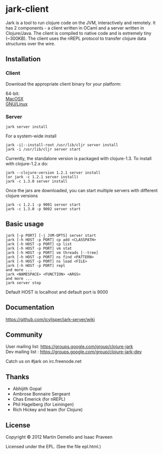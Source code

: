 
# jark-client

Jark is a tool to run clojure code on the JVM, interactively and remotely.
It has 2 components - a client written in OCaml and a server written in Clojure/Java. The client is compiled to native code and is extremely tiny (~300KB). 
The client uses the nREPL protocol to transfer clojure data structures over the wire. 


## Installation

### Client

Download the appropriate client binary for your platform:

64-bit:  
[MacOSX](https://github.com/downloads/icylisper/jark-client/jark-0.4-pre-x86_64_macosx.tar.gz)  
[GNU/Linux](https://github.com/downloads/icylisper/jark-client/jark-0.4-pre-x86_64_linux.tar.gz)  

### Server

    jark server install 

For a system-wide install

    jark -i|--install-root /usr/lib/cljr server install 
    jark -i /usr/lib/cljr server start

Currently, the standalone version is packaged with clojure-1.3. To install with clojure-1.2.x do:
           
    jark --clojure-version 1.2.1 server install
    (or jark -c 1.2.1 server install)
    jark -c 1.3.0 server install

Once the jars are downloaded, you can start multiple servers with different clojure versions

    jark -c 1.2.1 -p 9001 server start 
    jark -c 1.3.0 -p 9002 server start 

## Basic usage

    jark [-p PORT] [-j JVM-OPTS] server start
    jark [-h HOST -p PORT] cp add <CLASSPATH>
    jark [-h HOST -p PORT] cp list
    jark [-h HOST -p PORT] vm stat
    jark [-h HOST -p PORT] vm threads [--tree]
    jark [-h HOST -p PORT] ns find <PATTERN>
    jark [-h HOST -p PORT] ns load <FILE>
    jark [-h HOST -p PORT] repl
    and more ...
    jark <NAMESPACE> <FUNCTION> <ARGS>
    and more ...
    jark server stop

Default HOST is localhost and default port is 9000

## Documentation

https://github.com/icylisper/jark-server/wiki

## Community

User mailing list: https://groups.google.com/group/clojure-jark  
Dev mailing list : https://groups.google.com/group/clojure-jark-dev
    
Catch us on #jark on irc.freenode.net

## Thanks

* Abhijith Gopal
* Ambrose Bonnaire Sergeant
* Chas Emerick (for nREPL)
* Phil Hagelberg (for Leiningen)
* Rich Hickey and team (for Clojure)
    
## License

Copyright © 2012 Martin Demello and Isaac Praveen

Licensed under the EPL. (See the file epl.html.)
